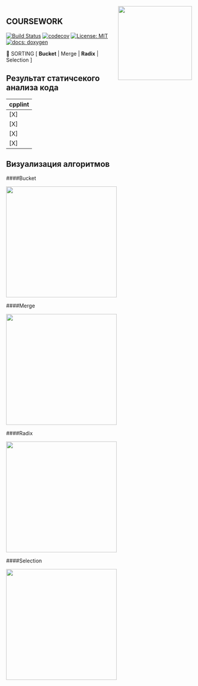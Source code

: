 <img src="https://molpredstvo.ru/wp-content/uploads/2017/01/Gerb_MGTU_imeni_Baumana.png" width="200" height="whatever" align="right">

## COURSEWORK
[![Build Status](https://travis-ci.org/SimonRussia/bst.svg?branch=master)](https://travis-ci.org/SimonRussia/bst) [![codecov](https://codecov.io/gh/SimonRussia/bst/branch/master/graph/badge.svg)](https://codecov.io/gh/SimonRussia/bst) [![License: MIT](https://img.shields.io/badge/License-MIT-blue.svg)](/LICENSE) [![docs: doxygen](https://img.shields.io/badge/doxygen-github.io-orange.svg)](https://simonrussia.github.io/bst/files.html)

🚀 SORTING [ **Bucket** | Merge | **Radix** | Selection ]

## Результат статичсекого анализа кода
| cpplint |
| --- |
| [X] | BUCKET | Done processing bucket.hpp |
| [X] | MERGE | Done processing merge.hpp |
| [X] | RADIX | Done processing radix.hpp |
| [X] | SELECTION | Done processing selection.hpp |

## Визуализация алгоритмов
####Bucket

<img src="http://sorting.valemak.com/wp-content/uploads/2013/12/sort_bucket.gif" width="300" height="whatever">

####Merge

<img src="http://sorting.valemak.com/wp-content/uploads/2013/11/sort_merge.gif" width="300" height="whatever">

####Radix

<img src="http://sorting.valemak.com/wp-content/uploads/2013/12/sort_radix_lsd.gif" width="300" height="whatever">

####Selection

<img src="http://sorting.valemak.com/wp-content/uploads/2013/11/sort_selection.gif" width="300" height="whatever">
